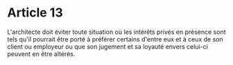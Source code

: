 # Article 13

L'architecte doit éviter toute situation où les intérêts privés en présence sont tels qu'il pourrait être porté à préférer certains d'entre eux et à ceux de son client ou employeur ou que son jugement et sa loyauté envers celui-ci peuvent en être altérés.
